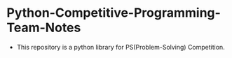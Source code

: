 # Python-Competitive-Programming-Team-Notes
- This repository is a python library for PS(Problem-Solving) Competition.
